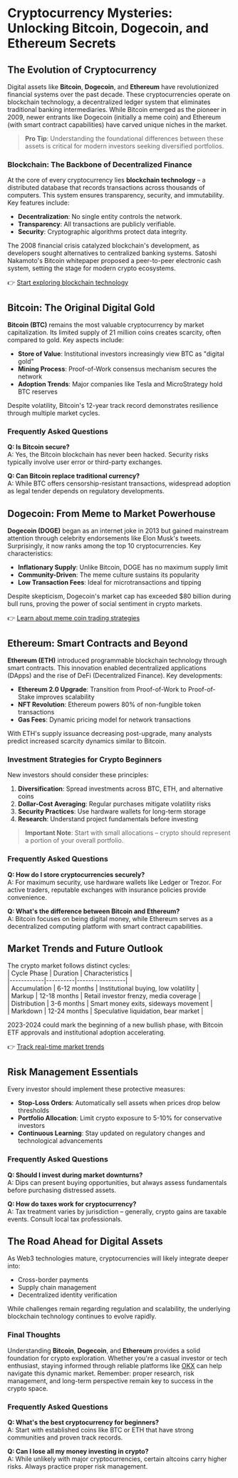 # Cryptocurrency Mysteries: Unlocking Bitcoin, Dogecoin, and Ethereum Secrets

## The Evolution of Cryptocurrency  

Digital assets like **Bitcoin**, **Dogecoin**, and **Ethereum** have revolutionized financial systems over the past decade. These cryptocurrencies operate on blockchain technology, a decentralized ledger system that eliminates traditional banking intermediaries. While Bitcoin emerged as the pioneer in 2009, newer entrants like Dogecoin (initially a meme coin) and Ethereum (with smart contract capabilities) have carved unique niches in the market.  

> **Pro Tip**: Understanding the foundational differences between these assets is critical for modern investors seeking diversified portfolios.  

### Blockchain: The Backbone of Decentralized Finance  

At the core of every cryptocurrency lies **blockchain technology** – a distributed database that records transactions across thousands of computers. This system ensures transparency, security, and immutability. Key features include:  
- **Decentralization**: No single entity controls the network.  
- **Transparency**: All transactions are publicly verifiable.  
- **Security**: Cryptographic algorithms protect data integrity.  

The 2008 financial crisis catalyzed blockchain's development, as developers sought alternatives to centralized banking systems. Satoshi Nakamoto's Bitcoin whitepaper proposed a peer-to-peer electronic cash system, setting the stage for modern crypto ecosystems.  

👉 [Start exploring blockchain technology](https://bit.ly/okx-bonus)  

## Bitcoin: The Original Digital Gold  

**Bitcoin (BTC)** remains the most valuable cryptocurrency by market capitalization. Its limited supply of 21 million coins creates scarcity, often compared to gold. Key aspects include:  
- **Store of Value**: Institutional investors increasingly view BTC as "digital gold"  
- **Mining Process**: Proof-of-Work consensus mechanism secures the network  
- **Adoption Trends**: Major companies like Tesla and MicroStrategy hold BTC reserves  

Despite volatility, Bitcoin's 12-year track record demonstrates resilience through multiple market cycles.  

### Frequently Asked Questions  

**Q: Is Bitcoin secure?**  
A: Yes, the Bitcoin blockchain has never been hacked. Security risks typically involve user error or third-party exchanges.  

**Q: Can Bitcoin replace traditional currency?**  
A: While BTC offers censorship-resistant transactions, widespread adoption as legal tender depends on regulatory developments.  

## Dogecoin: From Meme to Market Powerhouse  

**Dogecoin (DOGE)** began as an internet joke in 2013 but gained mainstream attention through celebrity endorsements like Elon Musk's tweets. Surprisingly, it now ranks among the top 10 cryptocurrencies. Key characteristics:  
- **Inflationary Supply**: Unlike Bitcoin, DOGE has no maximum supply limit  
- **Community-Driven**: The meme culture sustains its popularity  
- **Low Transaction Fees**: Ideal for microtransactions and tipping  

Despite skepticism, Dogecoin's market cap has exceeded $80 billion during bull runs, proving the power of social sentiment in crypto markets.  

👉 [Learn about meme coin trading strategies](https://bit.ly/okx-bonus)  

## Ethereum: Smart Contracts and Beyond  

**Ethereum (ETH)** introduced programmable blockchain technology through smart contracts. This innovation enabled decentralized applications (DApps) and the rise of DeFi (Decentralized Finance). Key developments:  
- **Ethereum 2.0 Upgrade**: Transition from Proof-of-Work to Proof-of-Stake improves scalability  
- **NFT Revolution**: Ethereum powers 80% of non-fungible token transactions  
- **Gas Fees**: Dynamic pricing model for network transactions  

With ETH's supply issuance decreasing post-upgrade, many analysts predict increased scarcity dynamics similar to Bitcoin.  

### Investment Strategies for Crypto Beginners  

New investors should consider these principles:  
1. **Diversification**: Spread investments across BTC, ETH, and alternative coins  
2. **Dollar-Cost Averaging**: Regular purchases mitigate volatility risks  
3. **Security Practices**: Use hardware wallets for long-term storage  
4. **Research**: Understand project fundamentals before investing  

> **Important Note**: Start with small allocations – crypto should represent a portion of your overall portfolio.  

### Frequently Asked Questions  

**Q: How do I store cryptocurrencies securely?**  
A: For maximum security, use hardware wallets like Ledger or Trezor. For active traders, reputable exchanges with insurance policies provide convenience.  

**Q: What's the difference between Bitcoin and Ethereum?**  
A: Bitcoin focuses on being digital money, while Ethereum serves as a decentralized computing platform with smart contract capabilities.  

## Market Trends and Future Outlook  

The crypto market follows distinct cycles:  
| Cycle Phase | Duration | Characteristics |  
|------------|----------|-----------------|  
| Accumulation | 6-12 months | Institutional buying, low volatility |  
| Markup | 12-18 months | Retail investor frenzy, media coverage |  
| Distribution | 3-6 months | Smart money exits, sideways movement |  
| Markdown | 12-24 months | Speculative liquidation, bear market |  

2023-2024 could mark the beginning of a new bullish phase, with Bitcoin ETF approvals and institutional adoption accelerating.  

👉 [Track real-time market trends](https://bit.ly/okx-bonus)  

## Risk Management Essentials  

Every investor should implement these protective measures:  
- **Stop-Loss Orders**: Automatically sell assets when prices drop below thresholds  
- **Portfolio Allocation**: Limit crypto exposure to 5-10% for conservative investors  
- **Continuous Learning**: Stay updated on regulatory changes and technological advancements  

### Frequently Asked Questions  

**Q: Should I invest during market downturns?**  
A: Dips can present buying opportunities, but always assess fundamentals before purchasing distressed assets.  

**Q: How do taxes work for cryptocurrency?**  
A: Tax treatment varies by jurisdiction – generally, crypto gains are taxable events. Consult local tax professionals.  

## The Road Ahead for Digital Assets  

As Web3 technologies mature, cryptocurrencies will likely integrate deeper into:  
- Cross-border payments  
- Supply chain management  
- Decentralized identity verification  

While challenges remain regarding regulation and scalability, the underlying blockchain technology continues to evolve rapidly.  

### Final Thoughts  

Understanding **Bitcoin**, **Dogecoin**, and **Ethereum** provides a solid foundation for crypto exploration. Whether you're a casual investor or tech enthusiast, staying informed through reliable platforms like [OKX](https://bit.ly/okx-bonus) can help navigate this dynamic market. Remember: proper research, risk management, and long-term perspective remain key to success in the crypto space.  

### Frequently Asked Questions  

**Q: What's the best cryptocurrency for beginners?**  
A: Start with established coins like BTC or ETH that have strong communities and proven track records.  

**Q: Can I lose all my money investing in crypto?**  
A: While unlikely with major cryptocurrencies, certain altcoins carry higher risks. Always practice proper risk management.